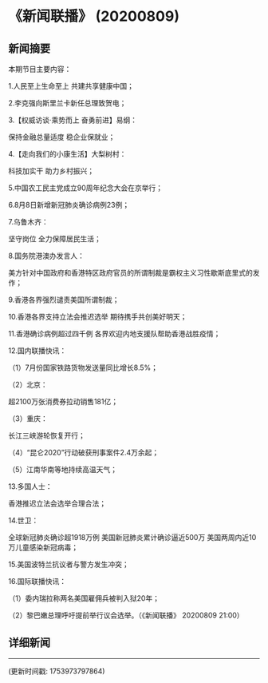 # 《新闻联播》 (20200809)

## 新闻摘要

本期节目主要内容：

1.人民至上生命至上 共建共享健康中国；

2.李克强向斯里兰卡新任总理致贺电；

3.【权威访谈·乘势而上 奋勇前进】易纲：

保持金融总量适度 稳企业保就业；

4.【走向我们的小康生活】大梨树村：

科技加实干 助力乡村振兴；

5.中国农工民主党成立90周年纪念大会在京举行；

6.8月8日新增新冠肺炎确诊病例23例；

7.乌鲁木齐：

坚守岗位 全力保障居民生活；

8.国务院港澳办发言人：

美方针对中国政府和香港特区政府官员的所谓制裁是霸权主义习性歇斯底里式的发作；

9.香港各界强烈谴责美国所谓制裁；

10.香港各界支持立法会推迟选举 期待携手共创美好明天；

11.香港确诊病例超过四千例 各界欢迎内地支援队帮助香港战胜疫情；

12.国内联播快讯：

（1）7月份国家铁路货物发送量同比增长8.5%；

（2）北京：

超2100万张消费券拉动销售181亿；

（3）重庆：

长江三峡游轮恢复开行；

（4）“昆仑2020”行动破获刑事案件2.4万余起；

（5）江南华南等地持续高温天气；

13.多国人士：

香港推迟立法会选举合理合法；

14.世卫：

全球新冠肺炎确诊超1918万例 美国新冠肺炎累计确诊逼近500万 美国两周内近10万儿童感染新冠病毒；

15.美国波特兰抗议者与警方发生冲突；

16.国际联播快讯：

（1）委内瑞拉称两名美国雇佣兵被判入狱20年；

（2）黎巴嫩总理呼吁提前举行议会选举。（《新闻联播》 20200809 21:00）

## 详细新闻

---

(更新时间戳: 1753973797864)

